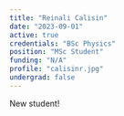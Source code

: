 ```yaml
---
title: "Reinali Calisin"
date: "2023-09-01"
active: true
credentials: "BSc Physics"
position: "MSc Student"
funding: "N/A"
profile: "calisinr.jpg"
undergrad: false
---
```


New student!
